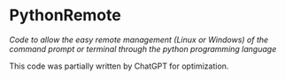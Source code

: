 # PythonRemote

*Code to allow the easy remote management (Linux or Windows) of the command prompt or terminal through the python programming language*

This code was partially written by ChatGPT for optimization. 

